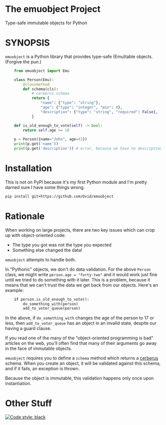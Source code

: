 # The emuobject Project

Type-safe immutable objects for Python

# SYNOPSIS

`emuobject` is a Python library that provides type-safe (Emu)table objects. (Forgive the pun.)

```python
    from emuobject import Emu

    class Person(Emu):
        @classmethod
        def schema(cls):
            # cerberus schema
            return {
                "name": {"type": "string"},
                "age": {"type": "integer", "min": 0},
                "description": {"type": "string", "required": False},
            }

    def is_old_enough_to_vote(self) -> bool:
        return self.age >= 18
        
    p = Person({name="John", age=42})
    print(p.get('name'))
    print(p.get('description')) # error, because we have no description
```

# Installation

This is not on PyPI because it's my first Python module and I'm pretty darned
sure I have some things wrong.

```bash
pip install git+https://github.com/Ovid/emuobject
```

# Rationale

When working on large projects, there are two key issues which can crop up with object-oriented code:

* The type you got was not the type you expected
* Something else changed the data!

`emuobject` attempts to handle both.

In "Pythonic" objects, we don't do data validation. For the above `Person`
class, we might write `person.age = "forty-two"` and it would work just fine
until we tried to do something with it later.  This is a problem, because it
means that we can't trust the data we get back from our objects. Here's an
example:

```python
    if person.is_old_enough_to_vote():
        do_something_with(person)
        add_to_voter_queue(person)
```

In the above, if `do_something_with` changes the age of the person to 17 or less, then
`add_to_voter_queue` has an object in an invalid state, despite our having a guard clause.

If you read one of the many of the "object-oriented programming is bad" articles on the web,
you'll often find that many of their arguments go away in the face of immutable objects.

`emuobject` requires you to define a `schema` method which returns a
[cerberus](https://docs.python-cerberus.org/) schema. When you create an
object, it will be validated against this schema, and if it fails, an
exception is thrown.

Because the object is immutable, this validation happens only once upon instantiation.

# Other Stuff

[![Code style: black](https://img.shields.io/badge/code%20style-black-000000.svg)](https://github.com/psf/black)

